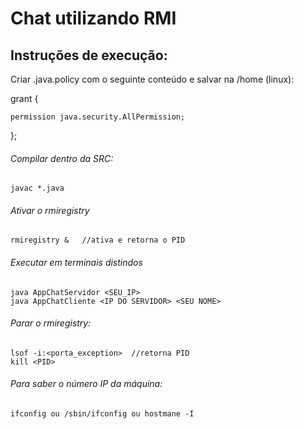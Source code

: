 # Chat utilizando RMI

## Instruções de execução:

Criar .java.policy com o seguinte conteúdo e salvar na /home (linux):

grant {
	
	permission java.security.AllPermission;
};

###### Compilar dentro da SRC: 
	javac *.java 
  

###### Ativar o rmiregistry
	rmiregistry &   //ativa e retorna o PID
  
  
###### Executar em terminais distindos

    java AppChatServidor <SEU_IP>
    java AppChatCliente <IP DO SERVIDOR> <SEU NOME>

  
###### Parar o rmiregistry:

	lsof -i:<porta_exception>  //retorna PID
	kill <PID>

###### Para saber o número IP da máquina:

	ifconfig ou /sbin/ifconfig ou hostmane -I


